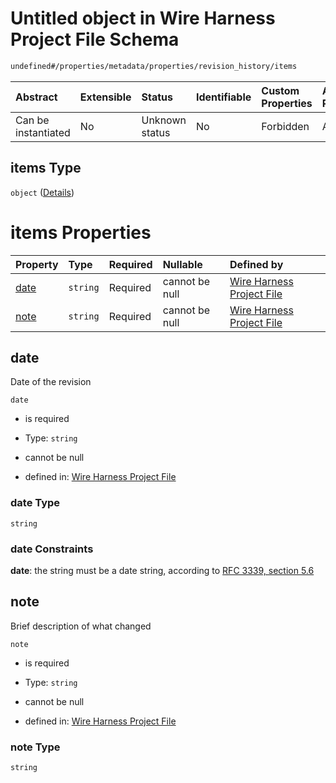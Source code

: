 # Untitled object in Wire Harness Project File Schema

```txt
undefined#/properties/metadata/properties/revision_history/items
```



| Abstract            | Extensible | Status         | Identifiable | Custom Properties | Additional Properties | Access Restrictions | Defined In                                                          |
| :------------------ | :--------- | :------------- | :----------- | :---------------- | :-------------------- | :------------------ | :------------------------------------------------------------------ |
| Can be instantiated | No         | Unknown status | No           | Forbidden         | Allowed               | none                | [project.schema.json\*](project.schema.json "open original schema") |

## items Type

`object` ([Details](project-properties-metadata-properties-revision_history-items.md))

# items Properties

| Property      | Type     | Required | Nullable       | Defined by                                                                                                                                                                                       |
| :------------ | :------- | :------- | :------------- | :----------------------------------------------------------------------------------------------------------------------------------------------------------------------------------------------- |
| [date](#date) | `string` | Required | cannot be null | [Wire Harness Project File](project-properties-metadata-properties-revision_history-items-properties-date.md "undefined#/properties/metadata/properties/revision_history/items/properties/date") |
| [note](#note) | `string` | Required | cannot be null | [Wire Harness Project File](project-properties-metadata-properties-revision_history-items-properties-note.md "undefined#/properties/metadata/properties/revision_history/items/properties/note") |

## date

Date of the revision

`date`

* is required

* Type: `string`

* cannot be null

* defined in: [Wire Harness Project File](project-properties-metadata-properties-revision_history-items-properties-date.md "undefined#/properties/metadata/properties/revision_history/items/properties/date")

### date Type

`string`

### date Constraints

**date**: the string must be a date string, according to [RFC 3339, section 5.6](https://tools.ietf.org/html/rfc3339 "check the specification")

## note

Brief description of what changed

`note`

* is required

* Type: `string`

* cannot be null

* defined in: [Wire Harness Project File](project-properties-metadata-properties-revision_history-items-properties-note.md "undefined#/properties/metadata/properties/revision_history/items/properties/note")

### note Type

`string`
